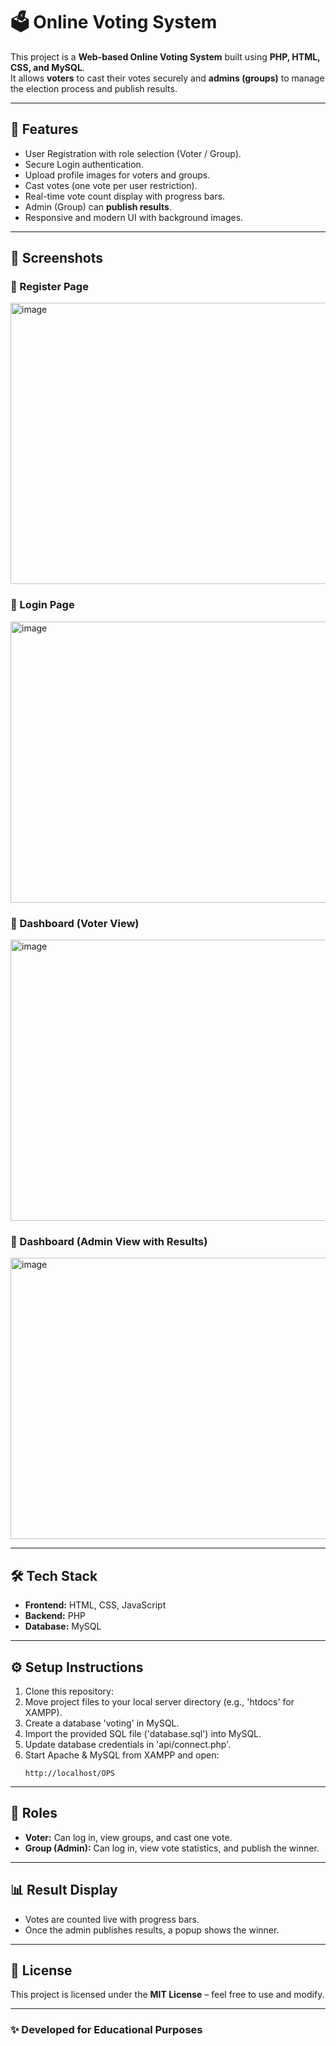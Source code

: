 # 🗳️ Online Voting System

This project is a **Web-based Online Voting System** built using **PHP, HTML, CSS, and MySQL**.  
It allows **voters** to cast their votes securely and **admins (groups)** to manage the election process and publish results.

---

## 🚀 Features

- User Registration with role selection (Voter / Group).
- Secure Login authentication.
- Upload profile images for voters and groups.
- Cast votes (one vote per user restriction).
- Real-time vote count display with progress bars.
- Admin (Group) can **publish results**.
- Responsive and modern UI with background images.

---

## 📸 Screenshots

### 🔹 Register Page
<img width="800" height="450" alt="image" src="https://github.com/user-attachments/assets/b137a69d-d6ba-4055-a6f8-6238a02b1e6d" />

### 🔹 Login Page
<img width="800" height="450" alt="image" src="https://github.com/user-attachments/assets/4bb07594-cd0e-47f5-8831-84b0878ff04e" />

### 🔹 Dashboard (Voter View)
<img width="800" height="450" alt="image" src="https://github.com/user-attachments/assets/5accb62c-6847-4840-9f5d-94f0f805d152" />

### 🔹 Dashboard (Admin View with Results)
<img width="800" height="450" alt="image" src="https://github.com/user-attachments/assets/6d378e1c-a31c-4ce0-bc76-b4eeda39d7f7" />

---

## 🛠️ Tech Stack

- **Frontend:** HTML, CSS, JavaScript  
- **Backend:** PHP  
- **Database:** MySQL  

---

## ⚙️ Setup Instructions

1. Clone this repository:
2. Move project files to your local server directory (e.g., 'htdocs' for XAMPP).  
3. Create a database 'voting' in MySQL.  
4. Import the provided SQL file ('database.sql') into MySQL.  
5. Update database credentials in 'api/connect.php'.  
6. Start Apache & MySQL from XAMPP and open:
   ```
   http://localhost/OPS
   ```

---

## 👥 Roles

- **Voter:** Can log in, view groups, and cast one vote.  
- **Group (Admin):** Can log in, view vote statistics, and publish the winner.  

---

## 📊 Result Display

- Votes are counted live with progress bars.  
- Once the admin publishes results, a popup shows the winner.  

---

## 📄 License

This project is licensed under the **MIT License** – feel free to use and modify.

---

### ✨ Developed for Educational Purposes
